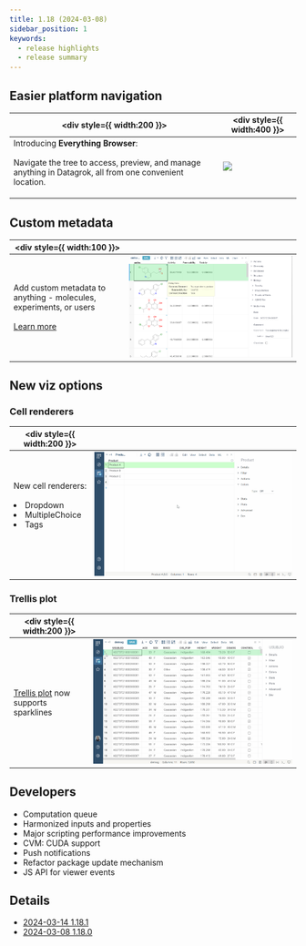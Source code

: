 ```yaml
---
title: 1.18 (2024-03-08)
sidebar_position: 1
keywords:
  - release highlights
  - release summary
---
```


## Easier platform navigation

|<div style={{ width:200 }}></div>| <div style={{ width:400 }}></div> |
|----------------- | -----------------------------------|
|Introducing **Everything Browser**:<br/><br/>Navigate the tree to access, preview, and manage anything in Datagrok, all from one convenient location. <br/><br/><!--[Learn more](../../../datagrok/navigation/views/browse.md)--> | ![](img/release1.18-browse.gif) |

## Custom metadata

|<div style={{ width:100 }}></div>|  |
|----------------- | -----------------------------------|
|Add custom metadata to anything - molecules, experiments, or users <br/><br/>[Learn more](../../../govern/catalog/sticky-meta.md) | ![](img/1.18-sticky-meta.png)  |

## New viz options

### Cell renderers

|<div style={{ width:200 }}></div>|  |
|----------------- | -----------------------------------|
|New cell renderers:<br/><br/><li>Dropdown</li><li>MultipleChoice</li><li>Tags</li><br/><br/><!--[Learn more](../../../visualize/viewers/grid.md#cell-renderers)-->|![image](img/release1.18-cellrend-tags-multichoice-dropdown.gif)  |

### Trellis plot

|<div style={{ width:200 }}></div>|  |
|----------------- | -----------------------------------|
|[Trellis plot](../../../visualize/viewers/trellis-plot.md) now supports sparklines |![](img/release1.18-trellis-sparklines.gif) |

<!-- //TODO after patch

## New text filter



## Ability to clone projects

|<div style={{ width:200 }}></div>|  |
|----------------- | -----------------------------------|
|You can now clone projects:<br/><br/><li>With data sync</li><li>...</li> |[IMG] |

-->

## Developers

* Computation queue
* Harmonized inputs and properties
* Major scripting performance improvements
* CVM: CUDA support
* Push notifications
* Refactor package update mechanism
* JS API for viewer events

## Details

* [2024-03-14 1.18.1](../release-history.md#2024-03-14-1181)
* [2024-03-08 1.18.0](../release-history.md#2024-03-08-1180)
